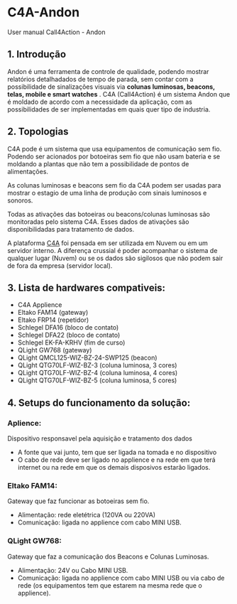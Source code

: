 # C4A-Andon
User manual Call4Action - Andon

## 1. Introdução

 Andon é uma ferramenta de controle de qualidade, podendo mostrar relatórios detalhadados de tempo de parada, sem contar com a possibilidade de sinalizações visuais via **colunas luminosas, beacons, telas, mobile e smart watches** . C4A (Call4Action) é um sistema Andon que é moldado de acordo com a necessidade da aplicação, com as possibilidades de ser implementadas em quais quer tipo de industria.
 
## 2. Topologias

C4A pode é um sistema que usa equipamentos de comunicação sem fio. Podendo ser acionados por botoeiras sem fio que não usam bateria e se moldando a plantas que não tem a possibilidade de pontos de alimentações.  

As colunas luminosas e beacons sem fio da C4A podem ser usadas para mostrar o estagio de uma linha de produção com sinais luminosos e sonoros. 

Todas as ativações das botoeiras ou beacons/colunas luminosas são monitoradas pelo sistema C4A. Esses dados de ativações são disponibilidadas para tratamento de dados.

A plataforma [C4A](https://c4a.com.br/) foi pensada em ser utilizada em Nuvem ou em um servidor interno. A diferença crussial é poder acompanhar o sistema de qualquer lugar (Nuvem) ou se os dados são sigilosos que não podem sair de fora da empresa (servidor local).

## 3. Lista de hardwares compativeis:
- C4A Applience 
- Eltako FAM14 (gateway)
- Eltako FRP14 (repetidor)
- Schlegel DFA16 (bloco de contato)
- Schlegel DFA22 (bloco de contato)
- Schlegel EK-FA-KRHV (fim de curso)
- QLight GW768 (gateway)
- QLight QMCL125-WIZ-BZ-24-SWP125 (beacon)
- QLight QTG70LF-WIZ-BZ-3 (coluna luminosa, 3 cores)
- QLight QTG70LF-WIZ-BZ-4 (coluna luminosa, 4 cores)
- QLight QTG70LF-WIZ-BZ-5 (coluna luminosa, 5 cores)

## 4. Setups do funcionamento da solução:
### Aplience:
Dispositivo responsavel pela aquisição e tratamento dos dados 
- A fonte que vai junto, tem que ser ligada na tomada e no dispositivo
- O cabo de rede deve ser ligado no applience e na rede em que terá internet ou na rede em que os demais disposivos estarão ligados.

### Eltako FAM14:
Gateway que faz funcionar as botoeiras sem fio.
- Alimentação: rede eletétrica (120VA ou 220VA)
- Comunicação: ligada no applience com cabo MINI USB.

### QLight GW768:
Gateway que faz a comunicação dos Beacons e Colunas Luminosas.
- Alimentação: 24V ou Cabo MINI USB.
- Comunicação: ligada no applience com cabo MINI USB ou via cabo de rede (os equipamentos tem que estarem na mesma rede que o applience).
